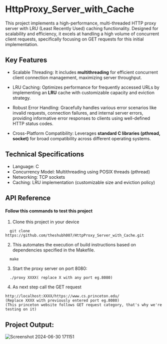 
# HttpProxy_Server_with_Cache

This project implements a high-performance, multi-threaded HTTP proxy server with LRU (Least Recently Used) caching functionality. Designed for scalability and efficiency, it excels at handling a high volume of concurrent client requests, specifically focusing on GET requests for this initial implementation.

## Key Features

- Scalable Threading: It includes **multithreading** for efficient concurrent client connection management, maximizing server throughput. 

- LRU Caching: Optimizes performance for frequently accessed URLs by implementing an **LRU** cache with customizable capacity and eviction strategy. 

- Robust Error Handling: Gracefully handles various error scenarios like invalid requests, connection failures, and internal server errors, providing informative error responses to clients using well-defined HTTP status codes.

- Cross-Platform Compatibility: Leverages **standard C libraries (pthread, socket)** for broad compatibility across different operating systems.

## Technical Specifications

- Language: C 
- Concurrency Model: Multithreading using POSIX threads (pthread)
- Networking: TCP sockets
- Caching: LRU implementation (customizable size and eviction policy)
## API Reference

#### Follow this commands to test this project

1. Clone this project in your device
```
  git clone https://github.com/theshubh007/HttpProxy_Server_with_Cache.git
```
2. This automates the execution of build instructions based on dependencies specified in the Makefile.
```
  make
```

3. Start the proxy server on port 8080:
```
  ./proxy XXXX( replace X with any port eg.8080)
```


4. As next step call the GET request

```
http://localhost:XXXX/https://www.cs.princeton.edu/
(Replace XXXX with previously entered port eg.8080)
(This princeton website follows GET request category, that's why we're testing on it)
```


## Project Output:


![Screenshot 2024-06-30 171151](https://github.com/theshubh007/HttpProxy_Server_with_Cache/assets/100220928/a6986b5b-734a-4c44-8f41-c49283a523cd)




